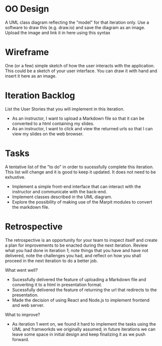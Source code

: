 # OO Design
A UML class diagram reflecting the "model" for that iteration only.
Use a software to draw this (e.g. draw.io) and save the diagram as an image. 
Upload the image and link it in here using this syntax

<!--![](https://github.com/jhu-oose/2020-spring-group-QuizHero/blob/master/docs/UMLiter1.jpg)-->

# Wireframe
One (or a few) simple sketch of how the user interacts with the application. 
This could be a sketch of your user interface. 
You can draw it with hand and insert it here as an image.

<!--![](https://github.com/jhu-oose/2020-spring-group-QuizHero/blob/master/docs/wireframe1.PNG)
![](https://github.com/jhu-oose/2020-spring-group-QuizHero/blob/master/docs/wireframe2.PNG)
-->

# Iteration Backlog
List the User Stories that you will implement in this iteration.

- As an instructor, I want to upload a Markdown file so that it can be converted to a html containing my slides.
- As an instructor, I want to click and view the returned urls so that I can view my slides on the web browser.

# Tasks
A tentative list of the "to do" in order to sucessfully complete this iteration. 
This list will change and it is good to keep it updated. 
It does not need to be exhustive.

- Implement a simple front-end interface that can interact with the instructor and communicate with the back-end.
- Implement classes described in the UML diagram.
- Explore the possibility of making use of the Marpit modules to convert the markdown file.

# Retrospective
The retrospective is an opportunity for your team to inspect itself and create a plan for improvements to be enacted during the next iteration. Review what you had done in iteration 1; note things that you have and have not delivered, note the challenges you had, and reflect on how you shall proceed in the next iteration to do a better job.

What went well?
- Sucessfully delivered the feature of uploading a Markdown file and converting it to a html in presentation format.
- Sucessfully delivered the feature of returning the url that redirects to the presentation.
- Made the decision of using React and Node.js to implement frontend and web server.

What to improve?
- As iteration 1 went on, we found it hard to implement the tasks using the UML and framworkds we originally assumed; in future iterations we can leave some space in initial design and keep finalizing it as we push forward. 

